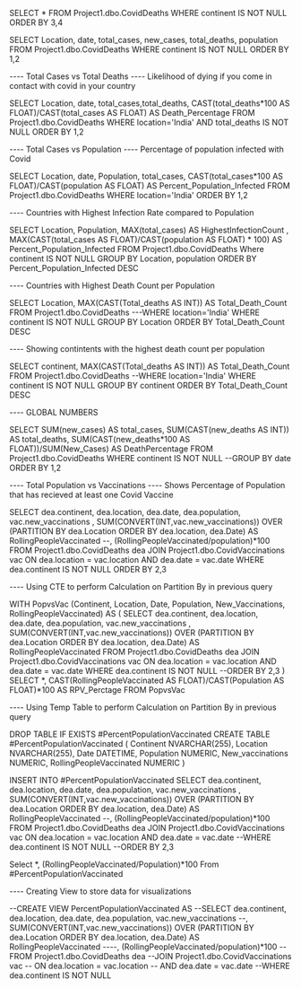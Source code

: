 SELECT *
FROM Project1.dbo.CovidDeaths
WHERE continent IS NOT NULL 
ORDER BY 3,4

SELECT Location, date, total_cases, new_cases, total_deaths, population
FROM Project1.dbo.CovidDeaths
WHERE continent IS NOT NULL 
ORDER BY 1,2


---- Total Cases vs Total Deaths
---- Likelihood of dying if you come in contact with covid in your country

SELECT Location, date, total_cases,total_deaths, CAST(total_deaths*100 AS FLOAT)/CAST(total_cases AS FLOAT) AS Death_Percentage
FROM Project1.dbo.CovidDeaths
WHERE location='India'
AND total_deaths IS NOT NULL 
ORDER BY 1,2


---- Total Cases vs Population
---- Percentage of population infected with Covid

SELECT Location, date, Population, total_cases, CAST(total_cases*100 AS FLOAT)/CAST(population AS FLOAT) AS Percent_Population_Infected
FROM Project1.dbo.CovidDeaths
WHERE location='India'
ORDER BY 1,2


---- Countries with Highest Infection Rate compared to Population

SELECT Location, Population, MAX(total_cases) AS HighestInfectionCount
, MAX(CAST(total_cases AS FLOAT)/CAST(population AS FLOAT) * 100) AS Percent_Population_Infected
FROM Project1.dbo.CovidDeaths
Where continent IS NOT NULL
GROUP BY Location, population
ORDER BY Percent_Population_Infected DESC


---- Countries with Highest Death Count per Population

SELECT Location, MAX(CAST(Total_deaths AS INT)) AS Total_Death_Count
FROM Project1.dbo.CovidDeaths
---WHERE location='India'
WHERE continent IS NOT NULL 
GROUP BY Location
ORDER BY Total_Death_Count DESC


---- Showing contintents with the highest death count per population

SELECT continent, MAX(CAST(Total_deaths AS INT)) AS Total_Death_Count
FROM Project1.dbo.CovidDeaths
--WHERE location='India'
WHERE continent IS NOT NULL 
GROUP BY continent
ORDER BY Total_Death_Count DESC



---- GLOBAL NUMBERS

SELECT SUM(new_cases) AS total_cases, SUM(CAST(new_deaths AS INT)) AS total_deaths, SUM(CAST(new_deaths*100 AS FLOAT))/SUM(New_Cases) AS DeathPercentage
FROM Project1.dbo.CovidDeaths
WHERE continent IS NOT NULL 
--GROUP BY date
ORDER BY 1,2



---- Total Population vs Vaccinations
---- Shows Percentage of Population that has recieved at least one Covid Vaccine

SELECT dea.continent, dea.location, dea.date, dea.population, vac.new_vaccinations
, SUM(CONVERT(INT,vac.new_vaccinations)) OVER (PARTITION BY dea.Location ORDER BY dea.location, dea.Date) AS RollingPeopleVaccinated
--, (RollingPeopleVaccinated/population)*100
FROM Project1.dbo.CovidDeaths dea
JOIN Project1.dbo.CovidVaccinations vac
	ON dea.location = vac.location
	AND dea.date = vac.date
WHERE dea.continent IS NOT NULL 
ORDER BY 2,3


---- Using CTE to perform Calculation on Partition By in previous query

WITH PopvsVac (Continent, Location, Date, Population, New_Vaccinations, RollingPeopleVaccinated)
AS
(
SELECT dea.continent, dea.location, dea.date, dea.population, vac.new_vaccinations
, SUM(CONVERT(INT,vac.new_vaccinations)) OVER (PARTITION BY dea.Location ORDER BY dea.location, dea.Date) AS RollingPeopleVaccinated
FROM Project1.dbo.CovidDeaths dea
JOIN Project1.dbo.CovidVaccinations vac
	ON dea.location = vac.location
	AND dea.date = vac.date
WHERE dea.continent IS NOT NULL 
--ORDER BY 2,3
)
SELECT *, CAST(RollingPeopleVaccinated AS FLOAT)/CAST(Population AS FLOAT)*100 AS RPV_Perctage
FROM PopvsVac



---- Using Temp Table to perform Calculation on Partition By in previous query

DROP TABLE IF EXISTS #PercentPopulationVaccinated
CREATE TABLE #PercentPopulationVaccinated
(
Continent NVARCHAR(255),
Location NVARCHAR(255),
Date DATETIME,
Population NUMERIC,
New_vaccinations NUMERIC,
RollingPeopleVaccinated NUMERIC
)

INSERT INTO #PercentPopulationVaccinated
SELECT dea.continent, dea.location, dea.date, dea.population, vac.new_vaccinations
, SUM(CONVERT(INT,vac.new_vaccinations)) OVER (PARTITION BY dea.Location ORDER BY dea.location, dea.Date) AS RollingPeopleVaccinated
--, (RollingPeopleVaccinated/population)*100
FROM Project1.dbo.CovidDeaths dea
JOIN Project1.dbo.CovidVaccinations vac
	ON dea.location = vac.location
	AND dea.date = vac.date
--WHERE dea.continent IS NOT NULL 
--ORDER BY 2,3

Select *, (RollingPeopleVaccinated/Population)*100
From #PercentPopulationVaccinated




---- Creating View to store data for visualizations

--CREATE VIEW PercentPopulationVaccinated AS
--SELECT dea.continent, dea.location, dea.date, dea.population, vac.new_vaccinations
--, SUM(CONVERT(INT,vac.new_vaccinations)) OVER (PARTITION BY dea.Location ORDER BY dea.location, dea.Date) AS RollingPeopleVaccinated
----, (RollingPeopleVaccinated/population)*100
--FROM Project1.dbo.CovidDeaths dea
--JOIN Project1.dbo.CovidVaccinations vac
--	ON dea.location = vac.location
--	AND dea.date = vac.date
--WHERE dea.continent IS NOT NULL
